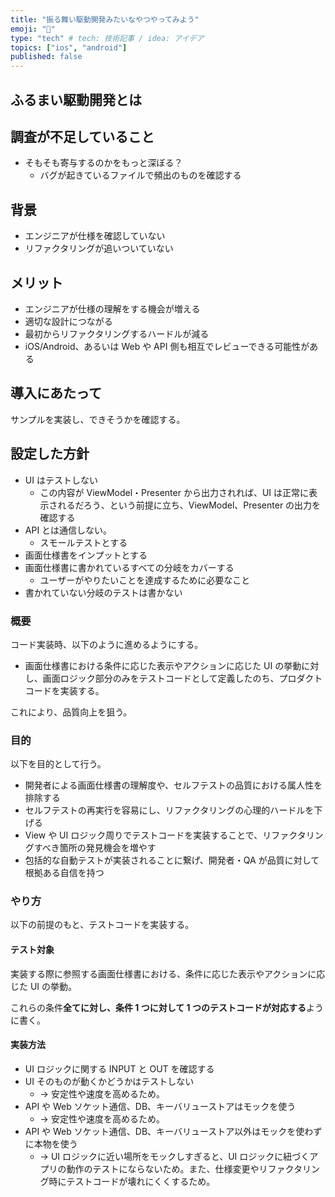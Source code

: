```yaml
---
title: "振る舞い駆動開発みたいなやつやってみよう"
emoji: "🌟"
type: "tech" # tech: 技術記事 / idea: アイデア
topics: ["ios", "android"]
published: false
---
```


## ふるまい駆動開発とは

## 調査が不足していること

- そもそも寄与するのかをもっと深ぼる？
  - バグが起きているファイルで頻出のものを確認する

## 背景

- エンジニアが仕様を確認していない
- リファクタリングが追いついていない

## メリット

- エンジニアが仕様の理解をする機会が増える
- 適切な設計につながる
- 最初からリファクタリングするハードルが減る
- iOS/Android、あるいは Web や API 側も相互でレビューできる可能性がある

## 導入にあたって

サンプルを実装し、できそうかを確認する。

## 設定した方針

- UI はテストしない
  - この内容が ViewModel・Presenter から出力されれば、UI は正常に表示されるだろう、という前提に立ち、ViewModel、Presenter の出力を確認する
- API とは通信しない。
  - スモールテストとする
- 画面仕様書をインプットとする
- 画面仕様書に書かれているすべての分岐をカバーする
  - ユーザーがやりたいことを達成するために必要なこと
- 書かれていない分岐のテストは書かない

### 概要

コード実装時、以下のように進めるようにする。

- 画面仕様書における条件に応じた表示やアクションに応じた UI の挙動に対し、画面ロジック部分のみをテストコードとして定義したのち、プロダクトコードを実装する。

これにより、品質向上を狙う。

### 目的

以下を目的として行う。

- 開発者による画面仕様書の理解度や、セルフテストの品質における属人性を排除する
- セルフテストの再実行を容易にし、リファクタリングの心理的ハードルを下げる
- View や UI ロジック周りでテストコードを実装することで、リファクタリングすべき箇所の発見機会を増やす
- 包括的な自動テストが実装されることに繋げ、開発者・QA が品質に対して根拠ある自信を持つ

### やり方

以下の前提のもと、テストコードを実装する。

#### テスト対象

実装する際に参照する画面仕様書における、条件に応じた表示やアクションに応じた UI の挙動。

これらの条件**全てに対し、条件 1 つに対して 1 つのテストコードが対応する**ように書く。

#### 実装方法

- UI ロジックに関する INPUT と OUT を確認する
- UI そのものが動くかどうかはテストしない
  - → 安定性や速度を高めるため。
- API や Web ソケット通信、DB、キーバリューストアはモックを使う
  - → 安定性や速度を高めるため。
- API や Web ソケット通信、DB、キーバリューストア以外はモックを使わずに本物を使う
  - → UI ロジックに近い場所をモックしすぎると、UI ロジックに紐づくアプリの動作のテストにならないため。また、仕様変更やリファクタリング時にテストコードが壊れにくくするため。
